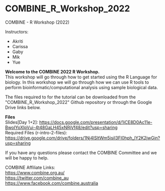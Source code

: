 # COMBINE_R_Workshop_2022
COMBINE - R Workshop (2022)

Instructors:
- Akriti
- Carissa
- Gaby
- Mik
- Yue

**Welcome to the COMBINE 2022 R Workshop.**  
This workshop will go through how to get started using the R Language for biology. 
In this workshop we will go through how we can use R tools to perform bioinformatic/computational analysis using sample biological data. 

The files required to for the tutorial can be downloaded from the "COMBINE_R_Workshop_2022" Github repository or through the Google Drive links below.

__Files__  
Slides[Day 1+2]:  https://docs.google.com/presentation/d/1iCE8D0Ac11e-BwoIYoXIpVui-4t48GaLH45xNRjVf48/edit?usp=sharing  
Required Files (r-intro-2-files): https://drive.google.com/drive/folders/1Nj4lSltWm5isiI3FI0hph_lY2K2jwGin?usp=sharing

If you have any questions please contact the COMBINE Committee and we will be happy to help. 

COMBINE Affiliate Links:  
https://www.combine.org.au/  
https://twitter.com/combine_au  
https://www.facebook.com/combine.australia  
